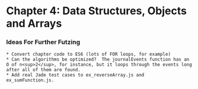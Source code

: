 # Chapter 4: Data Structures, Objects and Arrays

### Ideas For Further Futzing

    * Convert chapter code to ES6 (lots of FOR loops, for example)
    * Can the algorithms be optimized?  The journalEvents function has an O of n<sup>2</sup>, for instance, but it loops through the events long after all of them are found.
    * Add real Jade test cases to ex_reverseArray.js and ex_sumFunction.js.
